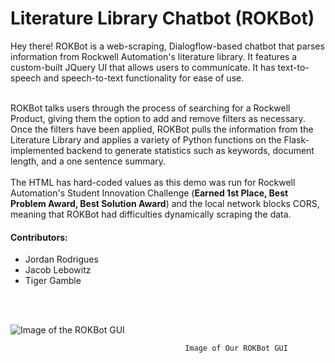 # Literature Library Chatbot (ROKBot)
Hey there! ROKBot is a web-scraping, Dialogflow-based chatbot that parses information from Rockwell Automation's literature library. It features a custom-built JQuery UI that allows users to communicate. It has text-to-speech and speech-to-text functionality for ease of use.<br><br>

ROKBot talks users through the process of searching for a Rockwell Product, giving them the option to add and remove filters as necessary. Once the filters have been applied, ROKBot pulls the information from the Literature Library and applies a variety of Python functions on the Flask-implemented backend to generate statistics such as keywords, document length, and a one sentence summary. 
<br><br>
The HTML has hard-coded values as this demo was run for Rockwell Automation's Student Innovation Challenge (**Earned 1st Place, Best Problem Award, Best Solution Award**) and the local network blocks CORS, meaning that ROKBot had difficulties dynamically scraping the data.

#### Contributors:
* Jordan Rodrigues
* Jacob Lebowitz
* Tiger Gamble
<br>
<br>

![Image of the ROKBot GUI](https://github.com/Jordan-Rodrigues/ROKBot/blob/master/readme_images/rokbotPic.png)

                                           
                                           Image of Our ROKBot GUI
